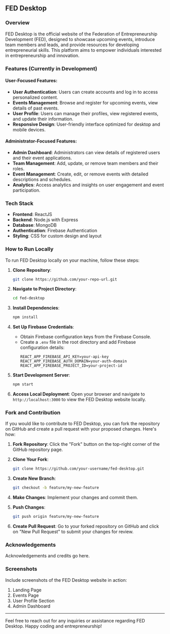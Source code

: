 ## FED Desktop

### Overview

FED Desktop is the official website of the Federation of Entrepreneurship Development (FED), designed to showcase upcoming events, introduce team members and leads, and provide resources for developing entrepreneurial skills. This platform aims to empower individuals interested in entrepreneurship and innovation.

### Features (Currently in Development)

#### User-Focused Features:

- **User Authentication**: Users can create accounts and log in to access personalized content.
- **Events Management**: Browse and register for upcoming events, view details of past events.
- **User Profile**: Users can manage their profiles, view registered events, and update their information.
- **Responsive Design**: User-friendly interface optimized for desktop and mobile devices.

#### Administrator-Focused Features:

- **Admin Dashboard**: Administrators can view details of registered users and their event applications.
- **Team Management**: Add, update, or remove team members and their roles.
- **Event Management**: Create, edit, or remove events with detailed descriptions and schedules.
- **Analytics**: Access analytics and insights on user engagement and event participation.

### Tech Stack

- **Frontend**: ReactJS
- **Backend**: Node.js with Express
- **Database**: MongoDB
- **Authentication**: Firebase Authentication
- **Styling**: CSS for custom design and layout

### How to Run Locally

To run FED Desktop locally on your machine, follow these steps:

1. **Clone Repository**:
   ```bash
   git clone https://github.com/your-repo-url.git
   ```

2. **Navigate to Project Directory**:
   ```bash
   cd fed-desktop
   ```

3. **Install Dependencies**:
   ```bash
   npm install
   ```

4. **Set Up Firebase Credentials**:
   - Obtain Firebase configuration keys from the Firebase Console.
   - Create a `.env` file in the root directory and add Firebase configuration details:
     ```
     REACT_APP_FIREBASE_API_KEY=your-api-key
     REACT_APP_FIREBASE_AUTH_DOMAIN=your-auth-domain
     REACT_APP_FIREBASE_PROJECT_ID=your-project-id
     ```

5. **Start Development Server**:
   ```bash
   npm start
   ```

6. **Access Local Deployment**:
   Open your browser and navigate to `http://localhost:3000` to view the FED Desktop website locally.

### Fork and Contribution

If you would like to contribute to FED Desktop, you can fork the repository on GitHub and create a pull request with your proposed changes. Here's how:

1. **Fork Repository**:
   Click the "Fork" button on the top-right corner of the GitHub repository page.

2. **Clone Your Fork**:
   ```bash
   git clone https://github.com/your-username/fed-desktop.git
   ```

3. **Create New Branch**:
   ```bash
   git checkout -b feature/my-new-feature
   ```

4. **Make Changes**:
   Implement your changes and commit them.

5. **Push Changes**:
   ```bash
   git push origin feature/my-new-feature
   ```

6. **Create Pull Request**:
   Go to your forked repository on GitHub and click on "New Pull Request" to submit your changes for review.

### Acknowledgements

Acknowledgements and credits go here.

### Screenshots

Include screenshots of the FED Desktop website in action:

1. Landing Page
2. Events Page
3. User Profile Section
4. Admin Dashboard

---

Feel free to reach out for any inquiries or assistance regarding FED Desktop. Happy coding and entrepreneurship!

